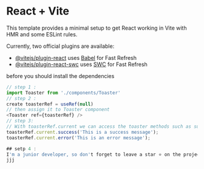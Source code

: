 # React + Vite

This template provides a minimal setup to get React working in Vite with HMR and some ESLint rules.

Currently, two official plugins are available:

- [@vitejs/plugin-react](https://github.com/vitejs/vite-plugin-react/blob/main/packages/plugin-react/README.md) uses [Babel](https://babeljs.io/) for Fast Refresh
- [@vitejs/plugin-react-swc](https://github.com/vitejs/vite-plugin-react-swc) uses [SWC](https://swc.rs/) for Fast Refresh


before you should install the dependencies
```javascript
// step 1 : 
import Toaster from './components/Toaster'
// step 2 : 
create toasterRef = useRef(null)
// then assign it to Toaster component
<Toaster ref={toasterRef} />
// step 3: 
// With toasterRef.current we can access the toaster methods such as success and error 
toasterRef.current.success('This is a success message');
toasterRef.current.error('This is an error message');

## setp 4 : 
I'm a junior developer, so don't forget to leave a star ⭐ on the project if you find it useful!
jjj